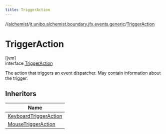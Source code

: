 ```yaml
---
title: TriggerAction
---
```

//[alchemist](../../../index.html)/[it.unibo.alchemist.boundary.jfx.events.generic](../index.html)/[TriggerAction](index.html)



# TriggerAction



[jvm]\
interface [TriggerAction](index.html)

The action that triggers an event dispatcher. May contain information about the trigger.



## Inheritors


| Name |
|---|
| [KeyboardTriggerAction](../../it.unibo.alchemist.boundary.jfx.events.keyboard/-keyboard-trigger-action/index.html) |
| [MouseTriggerAction](../../it.unibo.alchemist.boundary.jfx.events.mouse/-mouse-trigger-action/index.html) |

